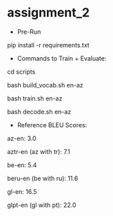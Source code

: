 # assignment_2

* Pre-Run

pip install -r requirements.txt

* Commands to Train + Evaluate:

cd scripts

bash build_vocab.sh en-az

bash train.sh en-az

bash decode.sh en-az

* Reference BLEU Scores:

az-en: 3.0

aztr-en (az with tr): 7.1

be-en: 5.4

beru-en (be with ru): 11.6

gl-en: 16.5

glpt-en (gl with pt): 22.0
